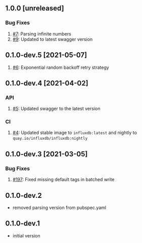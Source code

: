 ## 1.0.0 [unreleased]

### Bug Fixes
1. [#7](https://github.com/bonitoo-io/influxdb-client-dart/pull/7): Parsing infinite numbers
1. [#9](https://github.com/bonitoo-io/influxdb-client-dart/pull/8): Updated to latest swagger version

## 0.1.0-dev.5 [2021-05-07]
1. [#6](https://github.com/influxdata/influxdb-client-dart/pull/6): Exponential random backoff retry strategy

## 0.1.0-dev.4 [2021-04-02]

### API
1. [#5](https://github.com/influxdata/influxdb-client-dart/pull/5): Updated swagger to the latest version
 
### CI
1. [#4](https://github.com/influxdata/influxdb-client-dart/pull/4): Updated stable image to `influxdb:latest` and nightly to `quay.io/influxdb/influxdb:nightly`

## 0.1.0-dev.3 [2021-03-05]

### Bug Fixes
1. [#197](https://github.com/influxdata/influxdb-client-dart/pull/3): Fixed missing default tags in batched write

## 0.1.0-dev.2

* removed parsing version from pubspec.yaml

## 0.1.0-dev.1

* initial version
